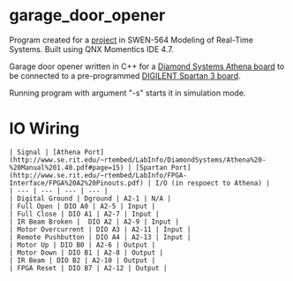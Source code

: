 # garage_door_opener

Program created for a [project](http://www.se.rit.edu/~swen-564/projects/state%20machine/Door%20Opener%20-%20Hardware%20Simulation.html) in SWEN-564 Modeling of Real-Time Systems. Built using QNX Momentics IDE 4.7.

Garage door opener written in C++ for a [Diamond Systems Athena board](http://www.se.rit.edu/~rtembed/LabInfo/DiamondSystems/Athena%20-%20Manual%201.40.pdf) to be connected to a pre-programmed [DIGILENT Spartan 3 board](http://www.se.rit.edu/~rtembed/LabInfo/Digilent/Spartan%203%20board%20-%20Reference%20manual.PDF).

Running program with argument "-s" starts it in simulation mode.

# IO Wiring

    | Signal | [Athena Port](http://www.se.rit.edu/~rtembed/LabInfo/DiamondSystems/Athena%20-%20Manual%201.40.pdf#page=15) | [Spartan Port](http://www.se.rit.edu/~rtembed/LabInfo/FPGA-Interface/FPGA%20A2%20Pinouts.pdf) | I/O (in respoect to Athena) |
    | --- | --- | --- | --- |
    | Digital Ground | Dground | A2-1 | N/A |
    | Full Open | DIO A0 | A2-5 | Input |
    | Full Close | DIO A1 | A2-7 | Input |
    | IR Beam Broken |  DIO A2 | A2-9 | Input |
    | Motor Overcurrent | DIO A3 | A2-11 | Input |
    | Remote Pushbutton | DIO A4 | A2-13 | Input |
    | Motor Up | DIO B0 | A2-6 | Output |
    | Motor Down | DIO B1 | A2-8 | Output |
    | IR Beam | DIO B2 | A2-10 | Output |
    | FPGA Reset | DIO B7 | A2-12 | Output |